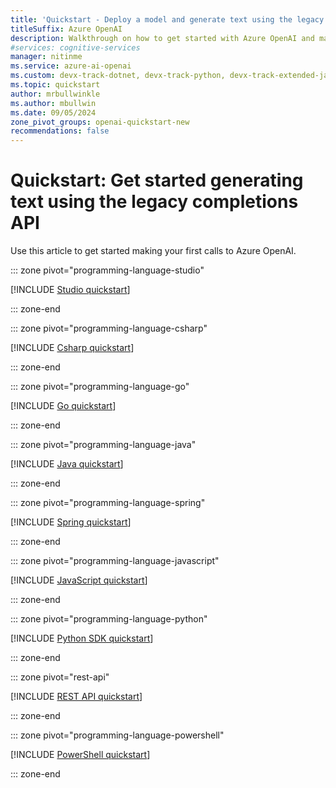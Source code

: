 ```yaml
---
title: 'Quickstart - Deploy a model and generate text using the legacy completions API'
titleSuffix: Azure OpenAI
description: Walkthrough on how to get started with Azure OpenAI and make your first legacy completions API call.
#services: cognitive-services
manager: nitinme
ms.service: azure-ai-openai
ms.custom: devx-track-dotnet, devx-track-python, devx-track-extended-java, devx-track-js, devx-track-go, devx-track-ts
ms.topic: quickstart
author: mrbullwinkle
ms.author: mbullwin
ms.date: 09/05/2024
zone_pivot_groups: openai-quickstart-new
recommendations: false
---
```


# Quickstart: Get started generating text using the legacy completions API

Use this article to get started making your first calls to Azure OpenAI.

::: zone pivot="programming-language-studio"

[!INCLUDE [Studio quickstart](includes/studio.md)]

::: zone-end

::: zone pivot="programming-language-csharp"

[!INCLUDE [Csharp quickstart](includes/dotnet.md)]

::: zone-end

::: zone pivot="programming-language-go"

[!INCLUDE [Go quickstart](includes/go.md)]

::: zone-end

::: zone pivot="programming-language-java"

[!INCLUDE [Java quickstart](includes/java.md)]

::: zone-end

::: zone pivot="programming-language-spring"

[!INCLUDE [Spring quickstart](includes/spring.md)]

::: zone-end

::: zone pivot="programming-language-javascript"

[!INCLUDE [JavaScript quickstart](includes/javascript.md)]

::: zone-end

::: zone pivot="programming-language-python"

[!INCLUDE [Python SDK quickstart](includes/python.md)]

::: zone-end

::: zone pivot="rest-api"

[!INCLUDE [REST API quickstart](includes/rest.md)]

::: zone-end

::: zone pivot="programming-language-powershell"

[!INCLUDE [PowerShell quickstart](includes/powershell.md)]

::: zone-end

